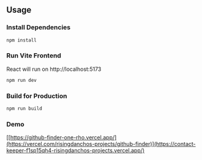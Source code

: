 ## Usage

### Install Dependencies

```bash
npm install
```

### Run Vite Frontend

React will run on http://localhost:5173

```bash
npm run dev
```

### Build for Production

```bash
npm run build
```

### Demo
[[https://github-finder-one-rho.vercel.app/](https://vercel.com/risingdanchos-projects/github-finder)](https://contact-keeper-f1sp15qh4-risingdanchos-projects.vercel.app/)


